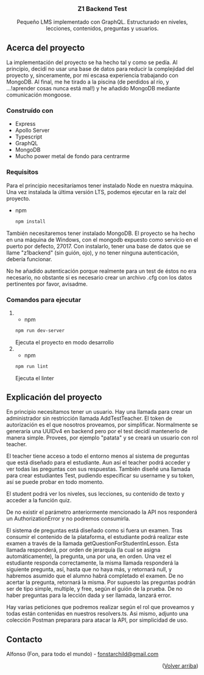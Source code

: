 
<a name="readme-top"></a>

<!-- PROJECT LOGO -->
<br />
<div align="center">
<h3 align="center">Z1 Backend Test</h3>
  <p align="center">
    Pequeño LMS implementado con GraphQL. Estructurado en niveles, lecciones, contenidos, preguntas y usuarios.
  </p>
</div>


## Acerca del proyecto

La implementación del proyecto se ha hecho tal y como se pedía. Al principio, decidí no usar una base de datos para reducir la complejidad del proyecto y, sinceramente, por mi escasa experiencia trabajando con MongoDB. Al final, me he tirado a la piscina (de perdidos al río, y ...!aprender cosas nunca está mal!) y he añadido MongoDB mediante comunicación mongoose. 


### Construído con

* Express
* Apollo Server
* Typescript
* GraphQL
* MongoDB
* Mucho power metal de fondo para centrarme


### Requisitos

Para el principio necesitaríamos tener instalado Node en nuestra máquina. Una vez instalada la última versión LTS, podemos ejecutar en la raíz del proyecto.

* npm
  ```sh
  npm install 
  ```

También necesitaremos tener instalado MongoDB. El proyecto se ha hecho en una máquina de Windows, con el mongodb expuesto como servicio en el puerto por defecto, 27017. Con instalarlo, tener una base de datos que se llame "z1backend" (sin guión, ojo), y no tener ninguna autenticación, debería funcionar.

No he añadido autenticación porque realmente para un test de éstos no era necesario, no obstante si es necesario crear un archivo .cfg con los datos pertinentes por favor, avisadme.

### Comandos para ejecutar

1. 
    * npm
    ```sh
    npm run dev-server 
    ```
    Ejecuta el proyecto en modo desarrollo
2. 
    * npm
    ```sh
    npm run lint 
    ```
    Ejecuta el linter


## Explicación del proyecto

En principio necesitamos tener un usuario. Hay una llamada para crear un administrador sin restricción llamada AddTestTeacher. El token de autorización es el que nosotros proveamos, por simplificar. Normalmente se generaría una UUIDv4 en backend pero por el test decidí mantenerlo de manera simple. Provees, por ejemplo "patata" y se creará un usuario con rol teacher.

El teacher tiene acceso a todo el entorno menos al sistema de preguntas que está diseñado para el estudiante. Aun así el teacher podrá acceder y ver todas las preguntas con sus respuestas. También diseñé una llamada para crear estudiantes Test, pudiendo especificar su username y su token, así se puede probar en todo momento.

El student podrá ver los niveles, sus lecciones, su contenido de texto y acceder a la función quiz.

De no existir el parámetro anteriormente mencionado la API nos responderá un AuthorizationError y no podremos consumirla.

El sistema de preguntas está diseñado como si fuera un examen. Tras consumir el contenido de la plataforma, el estudiante podrá realizar este examen a través de la llamada getQuestionForStudentInLesson. Ésta llamada responderá, por orden de jerarquía (la cual se asigna automáticamente), la pregunta, una por una, en orden. Una vez el estudiante responda correctamente, la misma llamada responderá la siguiente pregunta, así, hasta que no haya más, y retornará null, y habremos asumido que el alumno habrá completado el examen. De no acertar la pregunta, retornará la misma. Por supuesto las preguntas podrán ser de tipo simple, multiple, y free, según el guión de la prueba. De no haber preguntas para la lección dada y ser llamada, lanzará error.

Hay varias peticiones que podremos realizar según el rol que proveamos y todas están contenidas en nuestros resolvers.ts. Asi mismo, adjunto una colección Postman preparara para atacar la API, por simplicidad de uso.



## Contacto

Alfonso (Fon, para todo el mundo) - fonstarchild@gmail.com

<p align="right">(<a href="#readme-top">Volver arriba</a>)</p>


